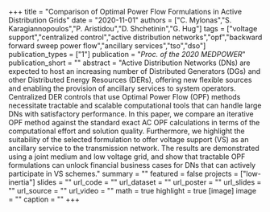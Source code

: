 +++
title = "Comparison of Optimal Power Flow Formulations in Active Distribution Grids"
date = "2020-11-01"
authors = ["C. Mylonas","S. Karagiannopoulos","P. Aristidou","D. Shchetinin","G. Hug"]
tags = ["voltage support","centralized control","active distribution networks","opf","backward forward sweep power flow","ancillary services","tso","dso"]
publication_types = ["1"]
publication = "_Proc. of the 2020 MEDPOWER_"
publication_short = ""
abstract = "Active Distribution Networks (DNs) are expected to host an increasing number of Distributed Generators (DGs) and other Distributed Energy Resources (DERs), offering new flexible sources and enabling the provision of ancillary services to system operators. Centralized DER controls that use Optimal Power Flow (OPF) methods necessitate tractable and scalable computational tools that can handle large DNs with satisfactory performance. In this paper, we compare an iterative OPF method against the standard exact AC OPF calculations in terms of the computational effort and solution quality. Furthermore, we highlight the suitability of the selected formulation to offer voltage support (VS) as an ancillary service to the transmission network. The results are demonstrated using a joint medium and low voltage grid, and show that tractable OPF formulations can unlock financial business cases for DNs that can actively participate in VS schemes."
summary = ""
featured = false
projects = ["low-inertia"]
slides = ""
url_code = ""
url_dataset = ""
url_poster = ""
url_slides = ""
url_source = ""
url_video = ""
math = true
highlight = true
[image]
image = ""
caption = ""
+++

